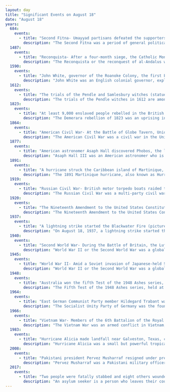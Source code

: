 ```yaml
---
layout: day
title: "Significant Events on August 18"
date: "August 18"
years:
  684:
    events:
      - title: "Second Fitna- Umayyad partisans defeated the supporters of Abd Allah ibn al-Zubayr near Damascus, cementing Umayyad control of Syria."
        description: "The Second Fitna was a period of general political and military disorder and civil war in the Islamic community during the early Umayyad Caliphate. It followed the death of the first Umayyad caliph Mu'awiya I in 680, and lasted for about twelve years. The war involved the suppression of two challenges to the Umayyad dynasty, the first by Husayn ibn Ali, as well as his supporters including Sulayman ibn Surad and Mukhtar al-Thaqafi who rallied for his revenge in Iraq, and the second by Abd Allah ibn al-Zubayr."
  1487:
    events:
      - title: "Reconquista- After a four-month siege, the Catholic Monarchs of Spain conquered the city of Málaga from the Emirate of Granada."
        description: "The Reconquista or the reconquest of al-Andalus was a series of military and cultural campaigns that European Christian kingdoms waged against the Muslim kingdoms following the Muslim conquest of the Iberian Peninsula by the Umayyad Caliphate, culminating in the reign of the Catholic Monarchs of Spain. The beginning of the Reconquista is traditionally dated to the Battle of Covadonga, in which an Asturian army achieved the first Christian victory over the forces of the Umayyad Caliphate since the beginning of the military invasion. The Reconquista ended in 1492 with the fall of the Nasrid kingdom of Granada to the Catholic Monarchs."
  1590:
    events:
      - title: "John White, governor of the Roanoke Colony, the first English settlement in North America (located in present-day North Carolina), returned after a three-year absence to find it deserted (depicted)."
        description: "John White was an English colonial governor, explorer, artist, and cartographer. White was among those who sailed with Richard Grenville in the first attempt to colonize Roanoke Island in 1585, acting as artist and mapmaker to the expedition. He would most famously briefly serve as the governor of the second attempt to found Roanoke Colony on the same island in 1587 and discover the colonists had mysteriously vanished."
  1612:
    events:
      - title: "The trials of the Pendle and Samlesbury witches (statue pictured), among the most famous of England's witch trials, began at the assizes in Lancaster."
        description: "The trials of the Pendle witches in 1612 are among the most famous witch trials in English history, and some of the best recorded of the 17th century. The twelve accused lived in the area surrounding Pendle Hill in Lancashire, and were charged with the murders of ten people by the use of witchcraft. All but two were tried at Lancaster Assizes on 18–19 August 1612, along with the Samlesbury witches and others, in a series of trials that have become known as the Lancashire witch trials. One was tried at York Assizes on 27 July 1612, and another died in prison. Of the eleven who went to trial – nine women and two men – ten were found guilty and executed by hanging; one was found not guilty."
  1823:
    events:
      - title: "At least 9,000 enslaved people rebelled in the British colony in Demerara-Essequibo (in present-day Guyana), demanding emancipation."
        description: "The Demerara rebellion of 1823 was an uprising involving between 9,000 and 12,000 slaves that took place in the British colony of Demerara-Essequibo in what is now Guyana. The exact number of how many took part in the uprising is a matter of debate. The rebellion began on 18 August 1823 and lasted for two days. Their goal was full emancipation. The uprising was triggered by a widespread but mistaken belief that Parliament had passed a law that abolished slavery and that this was being withheld by the colonial rulers. Instigated chiefly by Jack Gladstone, an enslaved man from the 'Success' plantation, the rebellion also involved his father, Quamina, and other senior members of their church group. Its English pastor, John Smith, was implicated."
  1864:
    events:
      - title: "American Civil War- At the Battle of Globe Tavern, Union forces attempted to sever the Weldon Railroad during the siege of Petersburg."
        description: "The American Civil War was a civil war in the United States between the Union and the Confederacy, which was formed in 1861 by states that had seceded from the Union. The central conflict leading to war was a dispute over whether slavery should be permitted to expand into the western territories, leading to more slave states, or be prohibited from doing so, which many believed would place slavery on a course of ultimate extinction."
  1877:
    events:
      - title: "American astronomer Asaph Hall discovered Phobos, the larger of Mars's two moons, six days after discovering Deimos, the smaller one."
        description: "Asaph Hall III was an American astronomer who is best known for having discovered the two moons of Mars, Deimos and Phobos, in 1877. He determined the orbits of satellites of other planets and of double stars, the rotation of Saturn, and the mass of Mars."
  1891:
    events:
      - title: "A hurricane struck the Caribbean island of Martinique, killing about 700 people, injuring at least 1,000 others, and causing severe damage."
        description: "The 1891 Martinique hurricane, also known as Hurricane San Magín, was an intense major hurricane that struck the island of Martinique and caused massive damage. The third known hurricane and only major hurricane of 1891 Atlantic hurricane season, This cyclone was first sighted east of the Lesser Antilles on August 18 as a Category 2 hurricane on the present-day Saffir–Simpson scale. Intensification occurred as the storm moved northwestward, striking Martinique later that day as a Category 3 hurricane with maximum sustained winds of 125 mph (205 km/h). On August 20, the cyclone briefly turned northward over the Caribbean Sea and brushed the eastern Dominican Republic while re-emerging into the Atlantic Ocean. The storm then moved west-northwestward across the Bahamas before making landfall near Homestead, Florida, on August 24. Dissipation is estimated to have occurred on the following day after the cyclone reached the east-central Gulf of Mexico."
  1919:
    events:
      - title: "Russian Civil War- British motor torpedo boats raided the Bolshevik Baltic Fleet's home base of Kronstadt, sinking a depot ship  and damaging a battleship."
        description: "The Russian Civil War was a multi-party civil war in the former Russian Empire sparked by the overthrowing of the Russian Provisional Government in the October Revolution, as many factions vied to determine Russia's political future. It resulted in the formation of the Russian Socialist Federative Soviet Republic and later the Soviet Union in most of its territory. Its finale marked the end of the Russian Revolution, which was one of the key events of the 20th century."
  1920:
    events:
      - title: "The Nineteenth Amendment to the United States Constitution  was ratified, guaranteeing women's suffrage in the country."
        description: "The Nineteenth Amendment to the United States Constitution prohibits the United States and its states from denying the right to vote to citizens of the United States on the basis of sex, in effect recognizing the right of women to vote. The amendment was the culmination of a decades-long movement for women's suffrage in the United States, at both the state and national levels, and was part of the worldwide movement towards women's suffrage and part of the wider women's rights movement. The first women's suffrage amendment was introduced in Congress in 1878. However, a suffrage amendment did not pass the House of Representatives until May 21, 1919, which was quickly followed by the Senate, on June 4, 1919. It was then submitted to the states for ratification, achieving the requisite 36 ratifications to secure adoption, and thereby went into effect, on August 18, 1920. The Nineteenth Amendment's adoption was certified on August 26, 1920."
  1937:
    events:
      - title: "A lightning strike started the Blackwater Fire (pictured) in Shoshone National Forest, Wyoming, consuming 1,700 acres (7 km2) of old-growth forest and killing 15 firefighters."
        description: "On August 18, 1937, a lightning strike started the Blackwater Fire in Shoshone National Forest, approximately 35 miles (56 km) west of Cody, Wyoming, United States. Fifteen firefighters were killed by the forest fire when a dry weather front caused the winds to suddenly increase and change direction. The fire quickly spread into dense forest, creating spot fires that trapped some of the firefighters in a firestorm. Nine firefighters died during the fire and six more died shortly thereafter from severe burns and respiratory complications. Another 38 firefighters were injured. The fire killed more professional wildland firefighters in the U.S. than any other in the 103 years between the Great Fire of 1910 and the Yarnell Hill Fire in 2013."
  1940:
    events:
      - title: "Second World War- During the Battle of Britain, the Luftwaffe made an all-out effort to destroy RAF Fighter Command, with both sides combined losing more aircraft on this day than at any other point during the campaign."
        description: "World War II or the Second World War was a global conflict between two coalitions- the Allies and the Axis powers. Nearly all of the world's countries participated, with many nations mobilising all resources in pursuit of total war. Tanks and aircraft played major roles, enabling the strategic bombing of cities and delivery of the first and only nuclear weapons ever used in war. World War II was the deadliest conflict in history, resulting in 70 to 85 million deaths, more than half of which were civilians. Millions died in genocides, including the Holocaust, and by massacres, starvation, and disease. After the Allied victory, Germany, Austria, Japan, and Korea were occupied, and German and Japanese leaders were tried for war crimes."
  1945:
    events:
      - title: "World War II- Amid a Soviet invasion of Japanese-held Sakhalin, Japanese police massacred 18 Koreans in Kamishisuka."
        description: "World War II or the Second World War was a global conflict between two coalitions- the Allies and the Axis powers. Nearly all of the world's countries participated, with many nations mobilising all resources in pursuit of total war. Tanks and aircraft played major roles, enabling the strategic bombing of cities and delivery of the first and only nuclear weapons ever used in war. World War II was the deadliest conflict in history, resulting in 70 to 85 million deaths, more than half of which were civilians. Millions died in genocides, including the Holocaust, and by massacres, starvation, and disease. After the Allied victory, Germany, Austria, Japan, and Korea were occupied, and German and Japanese leaders were tried for war crimes."
  1948:
    events:
      - title: "Australia won the fifth Test of the 1948 Ashes series, becoming the first Test cricket team to go undefeated in England, earning them the nickname 'The Invincibles'."
        description: "The Fifth Test of the 1948 Ashes series, held at The Oval in London, was the final Test in that cricket series between Australia and England. The match took place on 14–18 August, with a rest day on 15 August. Australia won the match by an innings and 149 runs to complete a 4–0 series win. It was the last Test in the career of Australian captain Donald Bradman, generally regarded as the best batsman in the history of the sport. Going into the match, if Australia batted only once, Bradman needed only four runs from his final innings to have a Test batting average of exactly 100, but he failed to score, bowled second ball for a duck by leg spinner Eric Hollies."
  1964:
    events:
      - title: "East German Communist Party member Hildegard Trabant was killed while attempting to cross the Berlin Wall."
        description: "The Socialist Unity Party of Germany was the founding and ruling party of the German Democratic Republic from the country's foundation in 1949 until its dissolution after the Peaceful Revolution in 1989. It was a Marxist–Leninist communist party, established in 1946 as a merger of the East German branches of the Communist Party of Germany and Social Democratic Party of Germany."
  1966:
    events:
      - title: "Vietnam War- Members of the 6th Battalion of the Royal Australian Regiment were surrounded by a much larger Viet Cong unit at the Battle of Long Tan, but held them off for several hours until reinforcements arrived."
        description: "The Vietnam War was an armed conflict in Vietnam, Laos, and Cambodia fought between North Vietnam and South Vietnam and their allies. North Vietnam was supported by the Soviet Union and China, while South Vietnam was supported by the United States and other anti-communist nations. The conflict was the second of the Indochina Wars and a major proxy war of the Cold War between the Soviet Union and US. Direct US military involvement greatly escalated from 1965 until its withdrawal in 1973. The fighting spilled over into the Laotian and Cambodian Civil Wars, which ended with all three countries becoming communist in 1975."
  1983:
    events:
      - title: "Hurricane Alicia made landfall near Galveston, Texas, causing $3 billion in damage and 21 fatalities."
        description: "Hurricane Alicia was a small but powerful tropical cyclone that caused significant destruction in the Greater Houston area of Southeast Texas in August 1983. Although Alicia was a relatively small hurricane, its track over the rapidly growing metropolitan area contributed to its $3 billion damage toll, making it the costliest Atlantic hurricane at the time. Alicia spawned from a disturbance that originated from the tail-end of a cold front over the northern Gulf of Mexico in mid-August 1983. The cyclone was named on August 14 when it became a tropical storm, and the combination of weak steering currents and a conducive environment allowed Alicia to quickly intensify as it drifted slowly westward. On August 17, Alicia became a hurricane and continued to strengthen, topping out as a Category 3 major hurricane as it made landfall on the southwestern end of Galveston Island. Alicia's eye passed just west of Downtown Houston as the system accelerated northwestwards across East Texas; Alicia eventually weakened into a remnant area of low pressure over Oklahoma on August 20 before they were last noted on August 21 over eastern Nebraska."
  2008:
    events:
      - title: "Pakistani president Pervez Musharraf resigned under pressure from a movement to impeach him."
        description: "Pervez Musharraf was a Pakistani military officer and politician who served as the tenth president of Pakistan from 2001 to 2008."
  2017:
    events:
      - title: "Two people were fatally stabbed and eight others wounded by a rejected asylum seeker in an Islamist terrorist attack in Turku, Finland."
        description: "An asylum seeker is a person who leaves their country of residence, enters another country, and makes in that other country a formal application for the right of asylum according to the Universal Declaration of Human Rights Article 14. A person keeps the status of asylum seeker until the right of asylum application has concluded."
---
```

